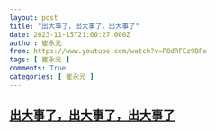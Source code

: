```yaml
---
layout: post
title: "出大事了，出大事了，出大事了"
date: 2023-11-15T21:00:27.000Z
author: 崔永元
from: https://www.youtube.com/watch?v=P8dRFEz9BFo
tags: [ 崔永元 ]
comments: True
categories: [ 崔永元 ]
---
```

<!--1700082027000-->
[出大事了，出大事了，出大事了](https://www.youtube.com/watch?v=P8dRFEz9BFo)
------

<div>

</div>

